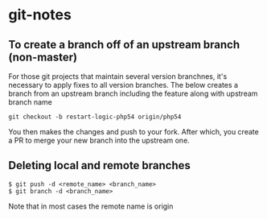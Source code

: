 # git-notes

## To create a branch off of an upstream branch (non-master)
For those git projects that maintain several version branchnes, it's necessary to apply fixes to all version branches. 
The below creates a branch from an upstream branch including the feature along with upstream branch name
```
git checkout -b restart-logic-php54 origin/php54
```
You then makes the changes and push to your fork. After which, you create a PR to merge your new branch into the upstream one.
## Deleting local and remote branches
```
$ git push -d <remote_name> <branch_name>
$ git branch -d <branch_name>
```
Note that in most cases the remote name is origin

